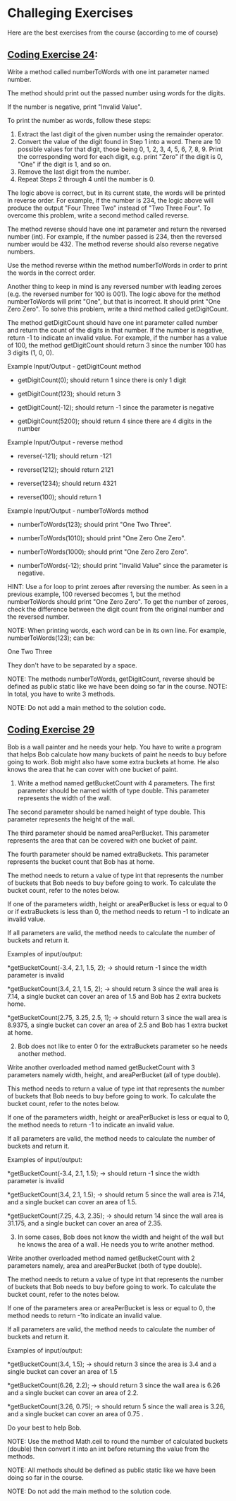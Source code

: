 # Challeging Exercises

Here are the best exercises from the course (according to me of course)

## [Coding Exercise 24](../Section6/src/CodingExercise24.java):

Write a method called numberToWords with one int parameter named number.

The method should print out the passed number using words for the digits.

If the number is negative, print "Invalid Value".

To print the number as words, follow these steps:

1. Extract the last digit of the given number using the remainder operator. 
2. Convert the value of the digit found in Step 1 into a word. There are 10 possible values for that digit, those being 0, 1, 2, 3, 4, 5, 6, 7, 8, 9. Print the corresponding word for each digit, e.g. print "Zero" if the digit is 0, "One" if the digit is 1, and so on.
3. Remove the last digit from the number.
4. Repeat Steps 2 through 4 until the number is 0.

The logic above is correct, but in its current state, the words will be printed in reverse order. For example, if the number is 234, the logic above will produce the output "Four Three Two" instead of "Two Three Four". To overcome this problem, write a second method called reverse.

The method reverse should have one int parameter and return the reversed number (int). For example, if the number passed is 234, then the reversed number would be 432. The method  reverse should also reverse negative numbers.

Use the method reverse within the method numberToWords in order to print the words in the correct order.

Another thing to keep in mind is any reversed number with leading zeroes (e.g. the reversed number for 100 is 001). The logic above for the method numberToWords will print "One", but that is incorrect. It should print "One Zero Zero". To solve this problem, write a third method called getDigitCount.

The method getDigitCount should have one int parameter called number and return the count of the digits in that number. If the number is negative, return -1 to indicate an invalid value.
For example, if the number has a value of 100, the method getDigitCount should return 3 since the number 100 has 3 digits (1, 0, 0).

Example Input/Output - getDigitCount method

* getDigitCount(0); should return 1 since there is only 1 digit

* getDigitCount(123); should return 3

* getDigitCount(-12); should return -1 since the parameter is negative

* getDigitCount(5200); should return 4 since there are 4 digits in the number

Example Input/Output - reverse method

* reverse(-121); should  return -121

* reverse(1212); should return  2121

* reverse(1234); should return 4321

* reverse(100); should return 1

Example Input/Output - numberToWords method

* numberToWords(123); should print "One Two Three".

* numberToWords(1010); should print "One Zero One Zero".

* numberToWords(1000); should print "One Zero Zero Zero".

* numberToWords(-12); should print "Invalid Value" since the parameter is negative.


HINT: Use a for loop to print zeroes after reversing the number. As seen in a previous example, 100 reversed becomes 1, but the method numberToWords should print "One Zero Zero". To get the number of zeroes, check the difference between the digit count from the original number and the reversed number. 

NOTE: When printing words, each word can be in its own line. For example, numberToWords(123); can be:

One
Two
Three

They don't have to be separated by a space.

NOTE: The methods numberToWords, getDigitCount, reverse should be defined as public static like we have been doing so far in the course.
NOTE: In total, you have to write 3 methods.

NOTE: Do not add a main method to the solution code.

## [Coding Exercise 29](../Section6/src/CodingExercise29.java)

Bob is a wall painter and he needs your help. You have to write a program that helps Bob calculate how many buckets of paint he needs to buy before going to work. Bob might also have some extra buckets at home. He also knows the area that he can cover with one bucket of paint.

1. Write a method named getBucketCount with 4 parameters. The first parameter should be named width of type double. This parameter represents the width of the wall.

The second parameter should be named height of type double. This parameter represents the height of the wall.

The third parameter should be named areaPerBucket. This parameter represents the area that can be covered with one bucket of paint.

The fourth parameter should be named extraBuckets. This parameter represents the bucket count that Bob has at home.

The method needs to return a value of type int that represents the number of buckets that Bob needs to buy before going to work. To calculate the bucket count, refer to the notes below.

If one of the parameters width, height or areaPerBucket is less or equal to 0 or if extraBuckets is less than 0, the method needs to return -1 to indicate an invalid value.

If all parameters are valid, the method needs to calculate the number of buckets and return it.


Examples of input/output:

*getBucketCount(-3.4, 2.1, 1.5, 2); → should return -1 since the width parameter is invalid

*getBucketCount(3.4, 2.1, 1.5, 2); → should return 3 since the wall area is 7.14, a single bucket can cover an area of 1.5 and Bob has 2 extra buckets home.

*getBucketCount(2.75, 3.25, 2.5, 1); → should return 3 since the wall area is 8.9375, a single bucket can cover an area of 2.5 and Bob has 1 extra bucket at home.



2. Bob does not like to enter 0 for the extraBuckets parameter so he needs another method.

Write another overloaded method named getBucketCount with 3 parameters namely width, height, and areaPerBucket (all of type double).

This method needs to return a value of type int that represents the number of buckets that Bob needs to buy before going to work. To calculate the bucket count, refer to the notes below.

If one of the parameters width, height or areaPerBucket is less or equal to 0, the method needs to return -1 to indicate an invalid value.

If all parameters are valid, the method needs to calculate the number of buckets and return it.


Examples of input/output:

*getBucketCount(-3.4, 2.1, 1.5); → should return -1 since the width parameter is invalid

*getBucketCount(3.4, 2.1, 1.5); → should return 5 since the wall area is 7.14, and a single bucket can cover an area of 1.5.

*getBucketCount(7.25, 4.3, 2.35); → should return 14 since the wall area is 31.175, and a single bucket can cover an area of 2.35.


3. In some cases, Bob does not know the width and height of the wall but he knows the area of a wall. He needs you to write another method.

Write another overloaded method named getBucketCount with 2 parameters namely, area and areaPerBucket (both of type double).

The method needs to return a value of type int that represents the number of buckets that Bob needs to buy before going to work. To calculate the bucket count, refer to the notes below.

If one of the parameters area or areaPerBucket is less or equal to 0, the method needs to return -1to indicate an invalid value.

If all parameters are valid, the method needs to calculate the number of buckets and return it.


Examples of input/output:

*getBucketCount(3.4, 1.5); → should return 3 since the area is 3.4 and a single bucket can cover an area of 1.5

*getBucketCount(6.26, 2.2); → should return 3 since the wall area is 6.26 and a single bucket can cover an area of 2.2.

*getBucketCount(3.26, 0.75); → should return 5 since the wall area is 3.26, and a single bucket can cover an area of 0.75 .

Do your best to help Bob.


NOTE: Use the method Math.ceil to round the number of calculated buckets (double) then convert it into an int before returning the value from the methods.

NOTE: All methods should be defined as public static like we have been doing so far in the course.

NOTE: Do not add the main method to the solution code.
